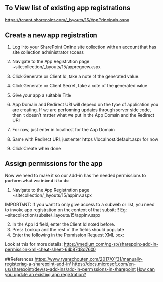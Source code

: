 ## To View list of existing app registrations
https://tenant.sharepoint.com/_layouts/15/AppPrincipals.aspx

## Create a new app registration
1. Log into your SharePoint Online site collection with an account that has site collection administrator access
2. Navigate to the App Registration page ~sitecollection/_layouts/15/appregnew.aspx

3. Click Generate on Client Id, take a note of the generated value.
4. Click Generate on Client Secret, take a note of the generated value
5. Give your app a suitable Title
6. App Domain and Redirect URI will depend on the type of application you are creating. 
If we are performing updates through server side code, then it doesn’t matter what we put in the App Domain and the Redirect URI
	
7. For now, just enter in localhost for the App Domain
8. Same with Redirect URI, just enter https://localhost/default.aspx for now
9. Click Create when done

## Assign permissions for the app
Now we need to make it so our Add-in has the needed permissions to perform what we intend it to do
1. Navigate to the App Registration page ~sitecollection/_layouts/15/appinv.aspx

IMPORTANT: If you want to only give access to a subweb or list, you need to invoke app registration on the context of that subsite!! Eg: ~sitecollection/subsite/_layouts/15/appinv.aspx

2. In the App Id field, enter the Client Id noted before.
3. Press Lookup and the rest of the fields should populate
4. Enter the following in the Permission Request XML box:
<AppPermissionRequests AllowAppOnlyPolicy="true">
    <AppPermissionRequest Scope="http://sharepoint/content/sitecollection" Right="FullControl"/>
</AppPermissionRequests>

Look at this for more details:
https://medium.com/ng-sp/sharepoint-add-in-permission-xml-cheat-sheet-64b87d8d7600


##References
https://www.ryanschouten.com/2017/01/31/manually-registering-a-sharepoint-add-in/
https://docs.microsoft.com/en-us/sharepoint/dev/sp-add-ins/add-in-permissions-in-sharepoint
[How can you update an existing app registration?](https://social.msdn.microsoft.com/Forums/SqlServer/en-US/08ad2d88-42b0-48dc-ac86-3d84f7f24f35/updating-existing-sharepoint-app-registration-details?forum=appsforsharepoint)
